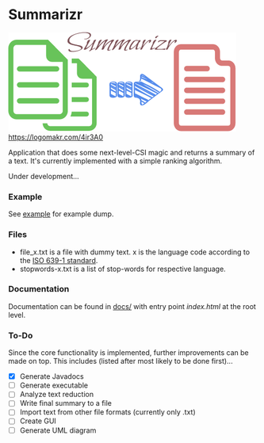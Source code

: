 # Summarizr

![Summarizr](logo3.png)
https://logomakr.com/4ir3A0

Application that does some next-level-CSI magic and returns a summary of a text. It's currently implemented with a simple ranking algorithm.  

Under development... 

### Example
See [example](./example.md) for example dump. 

### Files
* file_x.txt is a file with dummy text. x is the language code according to the [ISO 639-1 standard](https://en.wikipedia.org/wiki/ISO_639-1). 
* stopwords-x.txt is a list of stop-words for respective language. 

### Documentation
Documentation can be found in [docs/](./docs) with entry point *index.html* at the root level. 

### To-Do
Since the core functionality is implemented, further improvements can be made on top. This includes (listed after most likely to be done first)...
* [x] Generate Javadocs
* [ ] Generate executable
* [ ] Analyze text reduction
* [ ] Write final summary to a file
* [ ] Import text from other file formats (currently only .txt)
* [ ] Create GUI
* [ ] Generate UML diagram